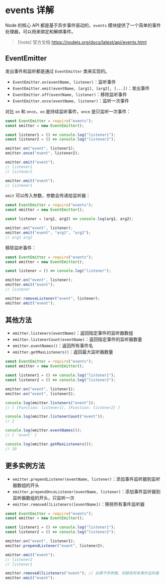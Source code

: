 # events 详解

Node 的核心 API 都是基于异步事件驱动的，`events` 模块提供了一个简单的事件处理器，可以用来绑定和解绑事件。

> [!note] 官方文档
> https://nodejs.org/docs/latest/api/events.html

## EventEmitter

发出事件和监听都是通过 `EventEmitter` 类来实现的。

-   `EventEmitter.on(eventName, listener)`：监听事件
-   `EventEmitter.emit(eventName, [arg1], [arg2], [...])`：发出事件
-   `EventEmitter.off(eventName, listener)`：移除监听事件
-   `EventEmitter.once(eventName, listener)`：监听一次事件

对比 `on` 和 `once`，`on` 是持续监听事件，`once` 是只监听一次事件：

```javascript
const EventEmitter = require("events");
const emitter = new EventEmitter();

const listener1 = () => console.log("listener1");
const listener2 = () => console.log("listener2");

emitter.on("event", listener1);
emitter.once("event", listener2);

emitter.emit("event");
// listener1
// listener2

emitter.emit("event");
// listener1
```

`emit` 可以传入参数，参数会传递给监听器：

```javascript
const EventEmitter = require("events");
const emitter = new EventEmitter();

const listener = (arg1, arg2) => console.log(arg1, arg2);

emitter.on("event", listener);
emitter.emit("event", "arg1", "arg2");
// arg1 arg2
```

移除监听事件：

```javascript
const EventEmitter = require("events");
const emitter = new EventEmitter();

const listener = () => console.log("listener");

emitter.on("event", listener);
emitter.emit("event");
// listener

emitter.removeListener("event", listener);
emitter.emit("event");
```

## 其他方法

-   `emitter.listeners(eventName)`：返回指定事件的监听器数组
-   `emitter.listenerCount(eventName)`：返回指定事件的监听器数量
-   `emitter.eventNames()`：返回所有事件名
-   `emitter.getMaxListeners()`：返回最大监听器数量

```javascript
const EventEmitter = require("events");
const emitter = new EventEmitter();

const listener1 = () => console.log("listener1");
const listener2 = () => console.log("listener2");

emitter.on("event", listener1);
emitter.on("event", listener2);

console.log(emitter.listeners("event"));
// [ [Function: listener1], [Function: listener2] ]

console.log(emitter.listenerCount("event"));
// 2

console.log(emitter.eventNames());
// [ 'event' ]

console.log(emitter.getMaxListeners());
// 10
```

## 更多实例方法

-   `emitter.prependListener(eventName, listener)`：添加事件监听器到监听器数组的开头
-   `emitter.prependOnceListener(eventName, listener)`：添加事件监听器到监听器数组的开头，只监听一次
-   `emitter.removeAllListeners([eventName])`：移除所有事件监听器

```javascript
const EventEmitter = require("events");
const emitter = new EventEmitter();

const listener1 = () => console.log("listener1");
const listener2 = () => console.log("listener2");

emitter.on("event", listener1);
emitter.prependListener("event", listener2);

emitter.emit("event");
// listener2
// listener1

emitter.removeAllListeners("event"); // 如果不传参数，则移除所有事件监听器
emitter.emit("event");
```
